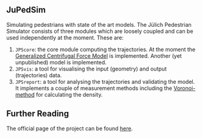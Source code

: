 ## JuPedSim
Simulating pedestrians with state of the art models.
The Jülich Pedestrian Simulator consists of three modules which are loosely
coupled and can be used independently at the moment. These are:

1. `JPScore`: the core module computing the trajectories. At the moment the [Generalized Centrifugal Force Model](http://arxiv.org/abs/1008.4297) is implemented. Another (yet unpublished) model is implemented.
2. `JPSvis`: a tool for visualising the input (geometry) and output (trajectories) data.
3. `JPSreport`: a tool for analysing the trajectories and validating the
model. It implements a couple of measurement methods including the [Voronoi-method](http://dx.doi.org/10.1016/j.physa.2009.12.015) for calculating the density.

## Further Reading

The official page of the project can be found [here](http://www.jupedsim.org).
